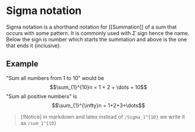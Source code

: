 # Sigma notation
Sigma notation is a shorthand notation for [[Summation]] of a sum that occurs with some pattern. It is commonly used with $\Sigma$ sign hence the name. Below the sign is number which starts the summation and above is the one that ends it (inclusive). 

## Example
"Sum all numbers from 1 to 10" would be
$$\sum_{1}^{10}n = 1 + 2 + \dots + 10$$
"Sum all positive numbers" is 
$$\sum_{1}^{\infty}n = 1+2+3+\dots$$
 > [!Notice]
 > in markdown and latex instead of `/Sigma_1^{10}` we write it as `/sum_1^{10}` 
